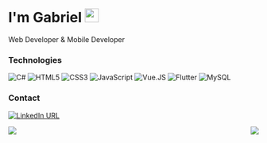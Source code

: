 # I'm Gabriel <img src="https://github.com/TheDudeThatCode/TheDudeThatCode/blob/master/Assets/Hi.gif" width="28px">
Web Developer & Mobile Developer

### Technologies
![C#](https://img.shields.io/badge/C%23-323330?style=flat&logo=c-sharp&logoColor=239120)
![HTML5](https://img.shields.io/badge/HTML5-323330?style=flat&logo=html5&logoColor=E34F26)
![CSS3](https://img.shields.io/badge/CSS3-323330?style=flat&logo=css3&logoColor=1572B6)
![JavaScript](https://img.shields.io/badge/JavaScript-323330?style=flat&logo=javascript&logoColor=F7DF1E)
![Vue.JS](https://img.shields.io/badge/Vue.js-323330?style=flat&logo=vue.js&logoColor=4FC08D)
![Flutter](https://img.shields.io/badge/Flutter-323330?style=flat&logo=flutter&logoColor=02569B)
![MySQL](https://img.shields.io/badge/MySQL-323330?style=flat&logo=mysql&logoColor=4479A1)

### Contact
[![LinkedIn URL](https://img.shields.io/badge/LinkedIn-0077B5?style=flat&logo=linkedin&logoColor=white)](https://www.linkedin.com/in/gabriel-b-gamboa/)


<img align="left" src="https://github-readme-stats.vercel.app/api?username=gabrielgamboa&count_private=true&show_icons=true&theme=dark" />

<img align="right" src="https://github-readme-stats.vercel.app/api/top-langs/?username=gabrielgamboa&langs_count=3&hide=hlsl,shaderlab&theme=dark" />
